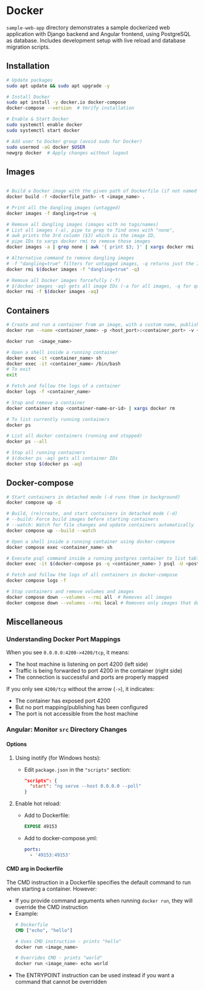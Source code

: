# Docker

`sample-web-app` directory demonstrates a sample dockerized web application with Django backend and Angular frontend, using PostgreSQL as database. Includes development setup with live reload and database migration scripts.

## Installation
```bash
# Update packages
sudo apt update && sudo apt upgrade -y

# Install Docker
sudo apt install -y docker.io docker-compose
docker-compose --version  # Verify installation

# Enable & Start Docker
sudo systemctl enable docker
sudo systemctl start docker

# Add user to Docker group (avoid sudo for Docker)
sudo usermod -aG docker $USER
newgrp docker  # Apply changes without logout
```

## Images
```bash

# Build a Docker image with the given path of Dockerfile (if not named 'Dockerfile' in current dir) and the current directory as the build context
docker build -f <dockerfile_path> -t <image_name> .

# Print all the dangling images (untagged)
docker images -f dangling=true -q

# Remove all dangling images (images with no tags/names)
# List all images (-a), pipe to grep to find ones with "none",
# awk prints the 3rd column ($3) which is the image ID,
# pipe IDs to xargs docker rmi to remove those images
docker images -a | grep none | awk '{ print $3; }' | xargs docker rmi

# Alternative command to remove dangling images
# -f "dangling=true" filters for untagged images, -q returns just the IDs
docker rmi $(docker images -f "dangling=true" -q)

# Remove all Docker images forcefully (-f)
# $(docker images -aq) gets all image IDs (-a for all images, -q for quiet mode/IDs only)
docker rmi -f $(docker images -aq)
```

## Containers
```bash
# Create and run a container from an image, with a custom name, publish a container’s port(s) to the host, mount volumes and automatic cleanup after exit
docker run --name <container_name> -p <host_port>:<container_port> -v <host_dir>:<container_dir> --rm <image_name>

docker run  <image_name>

# Open a shell inside a running container
docker exec -it <container_name> sh
docker exec -it <container_name> /bin/bash
# To exit
exit

# Fetch and follow the logs of a container
docker logs -f <container_name>

# Stop and remove a container
docker container stop <container-name-or-id> | xargs docker rm

# To list currently running containers
docker ps

# List all docker containers (running and stopped)
docker ps --all

# Stop all running containers
# $(docker ps -aq) gets all container IDs
docker stop $(docker ps -aq)
```

## Docker-compose
```bash
# Start containers in detached mode (-d runs them in background)
docker compose up -d

# Build, (re)create, and start containers in detached mode (-d)
# --build: Force build images before starting containers
# --watch: Watch for file changes and update containers automatically
docker compose up --build --watch

# Open a shell inside a running container using docker-compose
docker compose exec <container_name> sh

# Execute psql command inside a running postgres container to list tables and their access privileges (\z shows table access privileges). The psql commands could be updated based on needs
docker exec -it $(docker-compose ps -q <container_name> ) psql -U <postgres_user_name> -c '\z'

# Fetch and follow the logs of all containers in docker-compose
docker compose logs -f

# Stop containers and remove volumes and images
docker compose down --volumes --rmi all  # Removes all images
docker compose down --volumes --rmi local # Removes only images that don't have a custom tag
```

## Miscellaneous

### Understanding Docker Port Mappings

When you see `0.0.0.0:4200->4200/tcp`, it means:
- The host machine is listening on port 4200 (left side)
- Traffic is being forwarded to port 4200 in the container (right side)
- The connection is successful and ports are properly mapped

If you only see `4200/tcp` without the arrow (`->`), it indicates:
- The container has exposed port 4200 
- But no port mapping/publishing has been configured
- The port is not accessible from the host machine


### Angular: Monitor `src` Directory Changes

#### Options

1. Using inotify (for Windows hosts):
   - Edit `package.json` in the `"scripts"` section:
     ```json
     "scripts": {
       "start": "ng serve --host 0.0.0.0 --poll"
     }
     ```

2. Enable hot reload:
   - Add to Dockerfile:
     ```dockerfile
     EXPOSE 49153
     ```
   - Add to docker-compose.yml:
     ```yaml
     ports:
       - '49153:49153'
     ```

#### CMD arg in Dockerfile
The CMD instruction in a Dockerfile specifies the default command to run when starting a container. However:

- If you provide command arguments when running `docker run`, they will override the CMD instruction
- Example:
  ```dockerfile
  # Dockerfile
  CMD ["echo", "hello"]
  ```
  ```bash
  # Uses CMD instruction - prints "hello"
  docker run <image_name>
  
  # Overrides CMD - prints "world" 
  docker run <image_name> echo world
  ```
- The ENTRYPOINT instruction can be used instead if you want a command that cannot be overridden